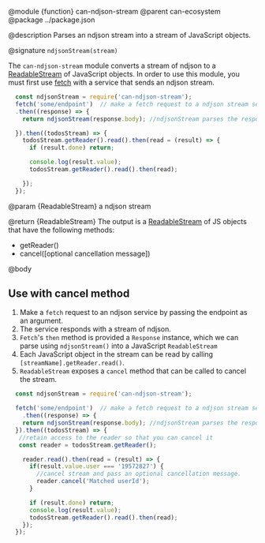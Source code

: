 @module {function} can-ndjson-stream
@parent can-ecosystem
@package ../package.json

@description Parses an ndjson stream into a stream of JavaScript objects.

@signature `ndjsonStream(stream)`

The `can-ndjson-stream` module converts a stream of ndjson to a [ReadableStream](https://developer.mozilla.org/en-US/docs/Web/API/ReadableStream) of JavaScript objects. In order to use this module, you must first use [fetch](https://developer.mozilla.org/en-US/docs/Web/API/Fetch_API) with a service that sends an ndjson stream.

```js
  const ndjsonStream = require('can-ndjson-stream');
  fetch('some/endpoint')  // make a fetch request to a ndjson stream service
  .then((response) => {
    return ndjsonStream(response.body); //ndjsonStream parses the response.body

  }).then((todosStream) => {
    todosStream.getReader().read().then(read = (result) => {
      if (result.done) return;

      console.log(result.value);
      todosStream.getReader().read().then(read);

    });
  });
```



@param {ReadableStream<Byte>} a ndjson stream

@return {ReadableStream<Object>} The output is a [ReadableStream](https://developer.mozilla.org/en-US/docs/Web/API/ReadableStream) of JS objects that have the following methods:
- getReader()
- cancel([optional cancellation message])



@body

## Use with cancel method

1. Make a `fetch` request to an ndjson service by passing the endpoint as an argument. 
2. The service responds with a stream of ndjson. 
3. `Fetch`'s `then` method is provided a `Response` instance, which we can parse using `ndjsonStream()` into a JavaScript `ReadableStream`
5. Each JavaScript object in the stream can be read by calling `[streamName].getReader.read()`.
6. `ReadableStream` exposes a `cancel` method that can be called to cancel the stream.

```js
  const ndjsonStream = require('can-ndjson-stream');

  fetch('some/endpoint')  // make a fetch request to a ndjson stream service
    .then((response) => {
    return ndjsonStream(response.body); //ndjsonStream parses the response.body
  }).then((todosStream) => {
   //retain access to the reader so that you can cancel it
   const reader = todosStream.getReader();

    reader.read().then(read = (result) => {
      if(result.value.user === '19572827') {
        //cancel stream and pass an optional cancellation message.
        reader.cancel('Matched userId');
      }

      if (result.done) return;
      console.log(result.value);
      todosStream.getReader().read().then(read);
    });
  });
```

